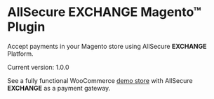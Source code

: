 # AllSecure EXCHANGE Magento™ Plugin

Accept payments in your Magento store using AllSecure **EXCHANGE** Platform.

Current version: 1.0.0

See a fully functional WooCommerce <a href="http://demo.allsecpay.xyz/cart/exchange/mage" target="_new">demo store</a> with AllSecure **EXCHANGE** as a payment gateway.
